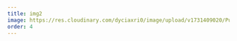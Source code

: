 ```yaml
---
title: img2
image: https://res.cloudinary.com/dyciaxri0/image/upload/v1731409020/Pueblo%20Potemkin/pueblo3_m7gp5z.jpg
order: 4
---
```

